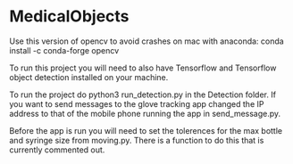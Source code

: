# MedicalObjects
Use this version of opencv to avoid crashes on mac with anaconda: conda install -c conda-forge opencv

To run this project you will need to also have Tensorflow and Tensorflow object detection installed on your machine. 

To run the project do python3 run_detection.py in the Detection folder. If you want to send messages to the glove tracking app changed the IP address to that of the mobile phone running the app in send_message.py.

Before the app is run you will need to set the tolerences for the max bottle and syringe size from moving.py. There is a function to do this that is currently commented out. 
